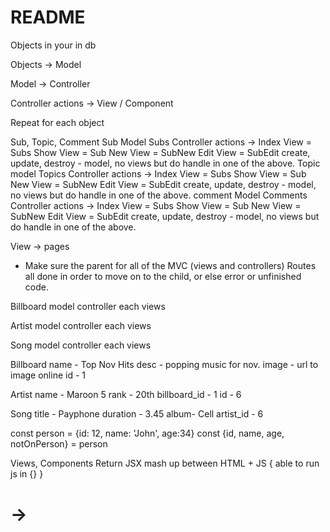 # README
Objects in your in db

Objects -> Model

Model -> Controller

Controller actions -> View / Component

Repeat for each object

Sub, Topic, Comment
Sub Model
  Subs Controller
  actions ->
  Index View = Subs
  Show View = Sub
  New View = SubNew
  Edit View = SubEdit
  create, update, destroy - model, no views but do handle in one of the above.
Topic model
  Topics Controller
  actions ->
  Index View = Subs
  Show View = Sub
  New View = SubNew
  Edit View = SubEdit
  create, update, destroy - model, no views but do handle in one of the above.
comment Model
  Comments Controller
  actions ->
  Index View = Subs
  Show View = Sub
  New View = SubNew
  Edit View = SubEdit
  create, update, destroy - model, no views but do handle in one of the above.

View -> pages

* Make sure the parent for all of the MVC (views and controllers) Routes all done in order to move on to the child, or else error or unfinished code.

Billboard
  model
  controller
  each views

Artist
  model
  controller
  each views

Song
  model
  controller
  each views

Billboard
name - Top Nov Hits
desc - popping music for nov.
image - url to image online
  id - 1

Artist
name - Maroon 5
rank - 20th
billboard_id - 1
  id - 6

Song
  title - Payphone
  duration - 3.45
  album- Cell
  artist_id - 6


const person = {id: 12, name: 'John', age:34}
const {id, name, age, notOnPerson} = person

Views, Components
Return
JSX
mash up between HTML + JS 
{ able to run js in {} }
<h1 class="title"> -> <h1 className="title>
Need to have in a grouping elements
<>

</>


<h1>title</h1>
<p>para</p>
*this will give you an error

<>
<h1>title</h1>
<p>para</p>
</>